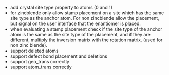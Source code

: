 - add crystal site type property to atoms (0 and 1)
- for zincblende only allow stamp placement on a site which has the same site type as the anchor atom. For non zincblende allow the placement, but signal on the user interface that the enantiomer is placed. 
- when evaluating a stamp placement check if the site type of the anchor atom is the same as the site type of the placement,
and if they are different, multiply the inversion matrix with the rotation matrix. (used for non zinc blende).
- support deleted atoms
- support defect bond placement and deletions
- support geo_trans correctly
- support atom_trans correctly
